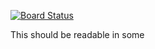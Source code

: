 [![Board Status](https://dev.azure.com/itwasnoteasy/f9c523e5-1cf8-40df-9086-63ea6929e9d1/46b2b731-1a5d-4d5c-9c56-51cd2e5fd287/_apis/work/boardbadge/3af668e5-9200-48ad-a1b1-7cf3dbf23552)](https://dev.azure.com/itwasnoteasy/f9c523e5-1cf8-40df-9086-63ea6929e9d1/_boards/board/t/46b2b731-1a5d-4d5c-9c56-51cd2e5fd287/Microsoft.RequirementCategory)

This should be readable in some